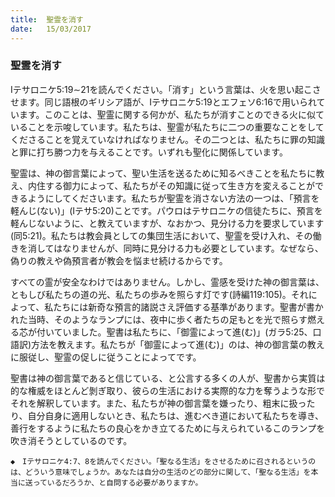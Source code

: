 ```yaml
---
title:  聖霊を消す
date:   15/03/2017
---
```


### 聖霊を消す

Iテサロニケ5:19∼21を読んでください。「消す」という言葉は、火を思い起こさせます。同じ語根のギリシア語が、Iテサロニケ5:19とエフェソ6:16で用いられています。このことは、聖霊に関する何かが、私たちが消すことのできる火に似ていることを示唆しています。私たちは、聖霊が私たちに二つの重要なことをしてくださることを覚えていなければなりません。その二つとは、私たちに罪の知識と罪に打ち勝つ力を与えることです。いずれも聖化に関係しています。

聖霊は、神の御言葉によって、聖い生活を送るために知るべきことを私たちに教え、内住する御力によって、私たちがその知識に従って生き方を変えることができるようにしてくださいます。私たちが聖霊を消さない方法の一つは、「預言を軽んじ(ない)」(Iテサ5:20)ことです。パウロはテサロニケの信徒たちに、預言を軽んじないように、と教えていますが、なおかつ、見分ける力を要求しています(同5:21)。私たちは教会員としての集団生活において、聖霊を受け入れ、その働きを消してはなりませんが、同時に見分ける力も必要としています。なぜなら、偽りの教えや偽預言者が教会を悩ませ続けるからです。

すべての霊が安全なわけではありません。しかし、霊感を受けた神の御言葉は、ともしび私たちの道の光、私たちの歩みを照らす灯です(詩編119:105)。それによって、私たちには新奇な預言的諸説さえ評価する基準があります。聖書が書かれた当時、そのようなランプには、夜中に歩く者たちの足もとを光で照らす燃える芯が付いていました。聖書は私たちに、「御霊によって進(む)」(ガラ5:25、口語訳)方法を教えます。私たちが「御霊によって進(む)」のは、神の御言葉の教えに服従し、聖霊の促しに従うことによってです。

聖書は神の御言葉であると信じている、と公言する多くの人が、聖書から実質は的な権威をほとんど剝ぎ取り、彼らの生活における実際的な力を奪うような形でそれを解釈しています。また、私たちが神の御言葉を嫌ったり、粗末に扱ったり、自分自身に適用しないとき、私たちは、進むべき道において私たちを導き、善行をするように私たちの良心をかき立てるために与えられているこのランプを吹き消そうとしているのです。

`◆　Iテサロニケ4:7、8を読んでください。「聖なる生活」をさせるために召されるというのは、どういう意味でしょうか。あなたは自分の生活のどの部分に関して、「聖なる生活」を本当に送っているだろうか、と自問する必要がありますか。`
